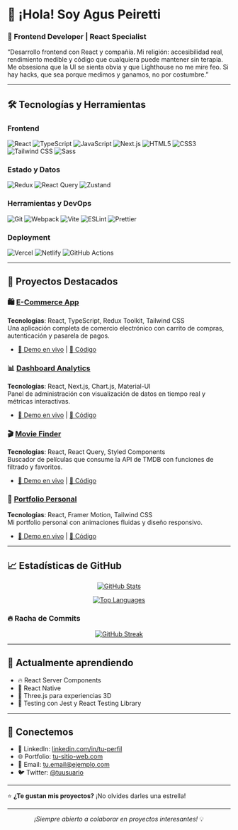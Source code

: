 # 👋 ¡Hola! Soy Agus Peiretti

### 🚀 Frontend Developer | React Specialist

“Desarrollo frontend con React y compañía. Mi religión: accesibilidad real, rendimiento medible y código que cualquiera puede mantener sin terapia. Me obsesiona que la UI se sienta obvia y que Lighthouse no me mire feo. Si hay hacks, que sea porque medimos y ganamos, no por costumbre.”

---

## 🛠️ Tecnologías y Herramientas

### Frontend
![React](https://img.shields.io/badge/-React-61DAFB?style=flat-square&logo=react&logoColor=black)
![TypeScript](https://img.shields.io/badge/-TypeScript-3178C6?style=flat-square&logo=typescript&logoColor=white)
![JavaScript](https://img.shields.io/badge/-JavaScript-F7DF1E?style=flat-square&logo=javascript&logoColor=black)
![Next.js](https://img.shields.io/badge/-Next.js-000000?style=flat-square&logo=next.js&logoColor=white)
![HTML5](https://img.shields.io/badge/-HTML5-E34F26?style=flat-square&logo=html5&logoColor=white)
![CSS3](https://img.shields.io/badge/-CSS3-1572B6?style=flat-square&logo=css3&logoColor=white)
![Tailwind CSS](https://img.shields.io/badge/-Tailwind%20CSS-38B2AC?style=flat-square&logo=tailwind-css&logoColor=white)
![Sass](https://img.shields.io/badge/-Sass-CC6699?style=flat-square&logo=sass&logoColor=white)

### Estado y Datos
![Redux](https://img.shields.io/badge/-Redux-764ABC?style=flat-square&logo=redux&logoColor=white)
![React Query](https://img.shields.io/badge/-React%20Query-FF4154?style=flat-square&logo=react-query&logoColor=white)
![Zustand](https://img.shields.io/badge/-Zustand-443E38?style=flat-square&logo=zustand&logoColor=white)

### Herramientas y DevOps
![Git](https://img.shields.io/badge/-Git-F05032?style=flat-square&logo=git&logoColor=white)
![Webpack](https://img.shields.io/badge/-Webpack-8DD6F9?style=flat-square&logo=webpack&logoColor=black)
![Vite](https://img.shields.io/badge/-Vite-646CFF?style=flat-square&logo=vite&logoColor=white)
![ESLint](https://img.shields.io/badge/-ESLint-4B32C3?style=flat-square&logo=eslint&logoColor=white)
![Prettier](https://img.shields.io/badge/-Prettier-F7B93E?style=flat-square&logo=prettier&logoColor=black)

### Deployment
![Vercel](https://img.shields.io/badge/-Vercel-000000?style=flat-square&logo=vercel&logoColor=white)
![Netlify](https://img.shields.io/badge/-Netlify-00C7B7?style=flat-square&logo=netlify&logoColor=white)
![GitHub Actions](https://img.shields.io/badge/-GitHub%20Actions-2088FF?style=flat-square&logo=github-actions&logoColor=white)

---

## 🎯 Proyectos Destacados

### 🛍️ [E-Commerce App](https://tu-ecommerce.vercel.app)
**Tecnologías**: React, TypeScript, Redux Toolkit, Tailwind CSS  
Una aplicación completa de comercio electrónico con carrito de compras, autenticación y pasarela de pagos.
- [🔗 Demo en vivo](https://tu-ecommerce.vercel.app) | [📝 Código](https://github.com/tuusuario/ecommerce-app)

### 📊 [Dashboard Analytics](https://tu-dashboard.vercel.app)
**Tecnologías**: React, Next.js, Chart.js, Material-UI  
Panel de administración con visualización de datos en tiempo real y métricas interactivas.
- [🔗 Demo en vivo](https://tu-dashboard.vercel.app) | [📝 Código](https://github.com/tuusuario/analytics-dashboard)

### 🎬 [Movie Finder](https://tu-moviefinder.netlify.app)
**Tecnologías**: React, React Query, Styled Components  
Buscador de películas que consume la API de TMDB con funciones de filtrado y favoritos.
- [🔗 Demo en vivo](https://tu-moviefinder.netlify.app) | [📝 Código](https://github.com/tuusuario/movie-finder)

### 💼 [Portfolio Personal](https://tu-portfolio.com)
**Tecnologías**: React, Framer Motion, Tailwind CSS  
Mi portfolio personal con animaciones fluidas y diseño responsivo.
- [🔗 Demo en vivo](https://tu-portfolio.com) | [📝 Código](https://github.com/tuusuario/portfolio)

---

## 📈 Estadísticas de GitHub

<div align="center">
  
  [![GitHub Stats](https://github-readme-stats-git-masterrstaa-rickstaa.vercel.app/api?username=aguspeiretti&show_icons=true&theme=react&include_all_commits=true&count_private=true)](https://github.com/aguspeiretti)
  
  [![Top Languages](https://github-readme-stats-git-masterrstaa-rickstaa.vercel.app/api/top-langs/?username=aguspeiretti&layout=compact&langs_count=8&theme=react)](https://github.com/aguspeiretti)
  
</div>

### 🔥 Racha de Commits
<div align="center">
  
  [![GitHub Streak](https://streak-stats.demolab.com/?user=aguspeiretti&theme=react)](https://github.com/aguspeiretti)
  
</div>

---

## 🌱 Actualmente aprendiendo

- 🔥 React Server Components
- 📱 React Native
- 🎨 Three.js para experiencias 3D
- 🧪 Testing con Jest y React Testing Library

---

## 🤝 Conectemos

- 💼 LinkedIn: [linkedin.com/in/tu-perfil](https://linkedin.com/in/tu-perfil)
- 🌐 Portfolio: [tu-sitio-web.com](https://tu-sitio-web.com)
- 📧 Email: tu.email@ejemplo.com
- 🐦 Twitter: [@tuusuario](https://twitter.com/tuusuario)

---

⭐️ **¿Te gustan mis proyectos?** ¡No olvides darles una estrella!

---

<div align="center">
  <i>¡Siempre abierto a colaborar en proyectos interesantes!</i> 💡
</div>
